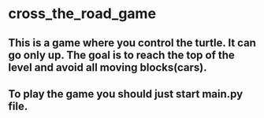 # cross_the_road_game
## This is a game where you control the turtle. It can go only up. The goal is to reach the top of the level and avoid all moving blocks(cars).
## To play the game you should just start main.py file.
